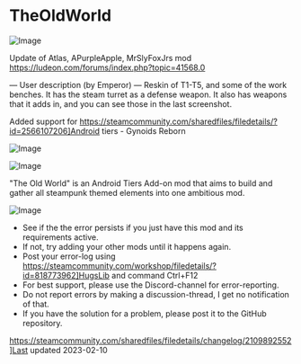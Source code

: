 # TheOldWorld

![Image](https://i.imgur.com/buuPQel.png)

Update of Atlas, APurpleApple, MrSlyFoxJrs mod
https://ludeon.com/forums/index.php?topic=41568.0

— User description (by Emperor) —
Reskin of T1-T5, and some of the work benches.
It has the steam turret as a defense weapon.
It also has weapons that it adds in, and you can see those in the last screenshot.

Added support for https://steamcommunity.com/sharedfiles/filedetails/?id=2566107206]Android tiers - Gynoids Reborn

![Image](https://i.imgur.com/pufA0kM.png)

	
![Image](https://i.imgur.com/Z4GOv8H.png)


"The Old World" is an Android Tiers Add-on mod that aims to build and gather all steampunk themed elements into one ambitious mod.


![Image](https://i.imgur.com/PwoNOj4.png)



-  See if the the error persists if you just have this mod and its requirements active.
-  If not, try adding your other mods until it happens again.
-  Post your error-log using https://steamcommunity.com/workshop/filedetails/?id=818773962]HugsLib and command Ctrl+F12
-  For best support, please use the Discord-channel for error-reporting.
-  Do not report errors by making a discussion-thread, I get no notification of that.
-  If you have the solution for a problem, please post it to the GitHub repository.




https://steamcommunity.com/sharedfiles/filedetails/changelog/2109892552]Last updated 2023-02-10
